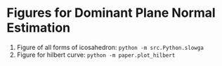# Figures for Dominant Plane Normal Estimation

1. Figure of all forms of icosahedron: `python -m src.Python.slowga` 
2. Figure for hilbert curve: `python -m paper.plot_hilbert` 
